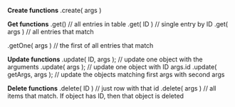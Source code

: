 **Create functions**
.create( args )

**Get functions**
.get() // all entries in table
.get( ID ) // single entry by ID
.get( args ) // all entries that match

.getOne( args ) // the first of all entries that match

**Update functions**
.update( ID, args ); // update one object with the arguments
.update( args ); // update one object with ID args.id
.update( getArgs, args ); // update the objects matching first args with second args

**Delete functions**
.delete( ID ) // just row with that id
.delete( args ) // all items that match. If object has ID, then that object is deleted
